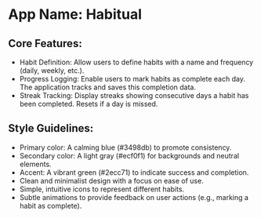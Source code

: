 # **App Name**: Habitual

## Core Features:

- Habit Definition: Allow users to define habits with a name and frequency (daily, weekly, etc.).
- Progress Logging: Enable users to mark habits as complete each day. The application tracks and saves this completion data.
- Streak Tracking: Display streaks showing consecutive days a habit has been completed. Resets if a day is missed.

## Style Guidelines:

- Primary color: A calming blue (#3498db) to promote consistency.
- Secondary color: A light gray (#ecf0f1) for backgrounds and neutral elements.
- Accent: A vibrant green (#2ecc71) to indicate success and completion.
- Clean and minimalist design with a focus on ease of use.
- Simple, intuitive icons to represent different habits.
- Subtle animations to provide feedback on user actions (e.g., marking a habit as complete).